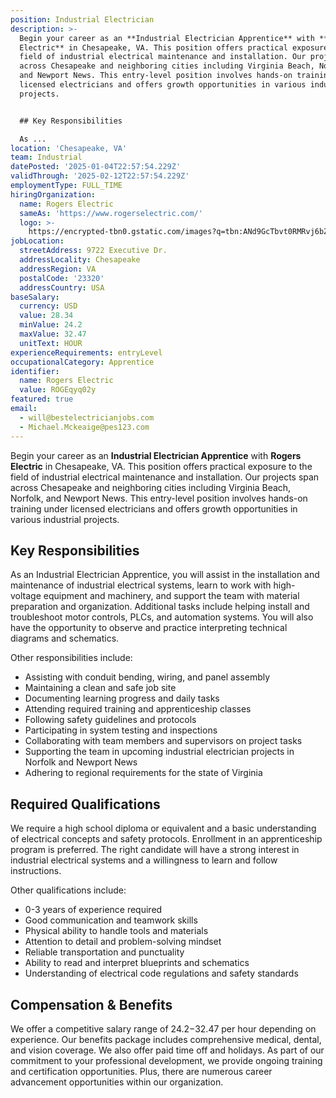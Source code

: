 ```yaml
---
position: Industrial Electrician
description: >-
  Begin your career as an **Industrial Electrician Apprentice** with **Rogers
  Electric** in Chesapeake, VA. This position offers practical exposure to the
  field of industrial electrical maintenance and installation. Our projects span
  across Chesapeake and neighboring cities including Virginia Beach, Norfolk,
  and Newport News. This entry-level position involves hands-on training under
  licensed electricians and offers growth opportunities in various industrial
  projects. 


  ## Key Responsibilities

  As ...
location: 'Chesapeake, VA'
team: Industrial
datePosted: '2025-01-04T22:57:54.229Z'
validThrough: '2025-02-12T22:57:54.229Z'
employmentType: FULL_TIME
hiringOrganization:
  name: Rogers Electric
  sameAs: 'https://www.rogerselectric.com/'
  logo: >-
    https://encrypted-tbn0.gstatic.com/images?q=tbn:ANd9GcTbvt0RMRvj6bZdL81Q6HJeRVl_qflQIGgp9w&s
jobLocation:
  streetAddress: 9722 Executive Dr.
  addressLocality: Chesapeake
  addressRegion: VA
  postalCode: '23320'
  addressCountry: USA
baseSalary:
  currency: USD
  value: 28.34
  minValue: 24.2
  maxValue: 32.47
  unitText: HOUR
experienceRequirements: entryLevel
occupationalCategory: Apprentice
identifier:
  name: Rogers Electric
  value: ROGEqyq02y
featured: true
email:
  - will@bestelectricianjobs.com
  - Michael.Mckeaige@pes123.com
---
```




Begin your career as an **Industrial Electrician Apprentice** with **Rogers Electric** in Chesapeake, VA. This position offers practical exposure to the field of industrial electrical maintenance and installation. Our projects span across Chesapeake and neighboring cities including Virginia Beach, Norfolk, and Newport News. This entry-level position involves hands-on training under licensed electricians and offers growth opportunities in various industrial projects. 

## Key Responsibilities
As an Industrial Electrician Apprentice, you will assist in the installation and maintenance of industrial electrical systems, learn to work with high-voltage equipment and machinery, and support the team with material preparation and organization. Additional tasks include helping install and troubleshoot motor controls, PLCs, and automation systems. You will also have the opportunity to observe and practice interpreting technical diagrams and schematics. 

Other responsibilities include:
- Assisting with conduit bending, wiring, and panel assembly
- Maintaining a clean and safe job site
- Documenting learning progress and daily tasks
- Attending required training and apprenticeship classes
- Following safety guidelines and protocols
- Participating in system testing and inspections
- Collaborating with team members and supervisors on project tasks
- Supporting the team in upcoming industrial electrician projects in Norfolk and Newport News
- Adhering to regional requirements for the state of Virginia

## Required Qualifications
We require a high school diploma or equivalent and a basic understanding of electrical concepts and safety protocols. Enrollment in an apprenticeship program is preferred. The right candidate will have a strong interest in industrial electrical systems and a willingness to learn and follow instructions. 

Other qualifications include:
- 0-3 years of experience required 
- Good communication and teamwork skills
- Physical ability to handle tools and materials
- Attention to detail and problem-solving mindset
- Reliable transportation and punctuality
- Ability to read and interpret blueprints and schematics
- Understanding of electrical code regulations and safety standards

## Compensation & Benefits
We offer a competitive salary range of $24.2-$32.47 per hour depending on experience. Our benefits package includes comprehensive medical, dental, and vision coverage. We also offer paid time off and holidays. As part of our commitment to your professional development, we provide ongoing training and certification opportunities. Plus, there are numerous career advancement opportunities within our organization.
